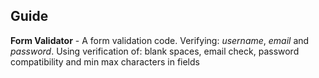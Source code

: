 ## Guide

**Form Validator** - A form validation code. Verifying: *username*, *email* and *password*. Using verification of: blank spaces, email check, password compatibility and min max characters in fields
